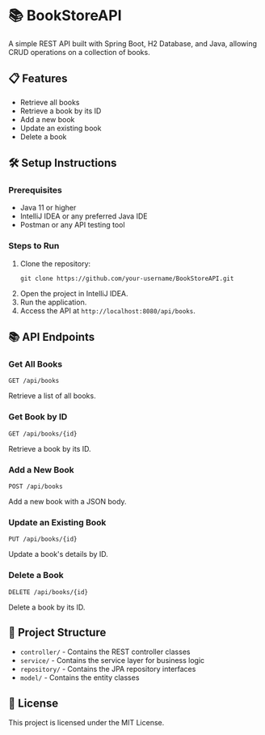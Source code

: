 <!DOCTYPE html>
<html lang="en">
<head>
  <meta charset="UTF-8">
  <meta name="viewport" content="width=device-width, initial-scale=1.0">
  <title>BookStoreAPI</title>
</head>
<body>

<h1>📚 BookStoreAPI</h1>
<p>A simple REST API built with Spring Boot, H2 Database, and Java, allowing CRUD operations on a collection of books.</p>

<h2>📋 Features</h2>
<ul>
  <li>Retrieve all books</li>
  <li>Retrieve a book by its ID</li>
  <li>Add a new book</li>
  <li>Update an existing book</li>
  <li>Delete a book</li>
</ul>

<h2>🛠️ Setup Instructions</h2>

<h3>Prerequisites</h3>
<ul>
  <li>Java 11 or higher</li>
  <li>IntelliJ IDEA or any preferred Java IDE</li>
  <li>Postman or any API testing tool</li>
</ul>

<h3>Steps to Run</h3>
<ol>
  <li>Clone the repository:
    <pre><code>git clone https://github.com/your-username/BookStoreAPI.git</code></pre>
  </li>
  <li>Open the project in IntelliJ IDEA.</li>
  <li>Run the application.</li>
  <li>Access the API at <code>http://localhost:8080/api/books</code>.</li>
</ol>

<h2>📚 API Endpoints</h2>
<h3>Get All Books</h3>
<pre><code>GET /api/books</code></pre>
<p>Retrieve a list of all books.</p>

<h3>Get Book by ID</h3>
<pre><code>GET /api/books/{id}</code></pre>
<p>Retrieve a book by its ID.</p>

<h3>Add a New Book</h3>
<pre><code>POST /api/books</code></pre>
<p>Add a new book with a JSON body.</p>

<h3>Update an Existing Book</h3>
<pre><code>PUT /api/books/{id}</code></pre>
<p>Update a book's details by ID.</p>

<h3>Delete a Book</h3>
<pre><code>DELETE /api/books/{id}</code></pre>
<p>Delete a book by its ID.</p>

<h2>📂 Project Structure</h2>
<ul>
  <li><code>controller/</code> - Contains the REST controller classes</li>
  <li><code>service/</code> - Contains the service layer for business logic</li>
  <li><code>repository/</code> - Contains the JPA repository interfaces</li>
  <li><code>model/</code> - Contains the entity classes</li>
</ul>

<h2>📄 License</h2>
<p>This project is licensed under the MIT License.</p>

</body>
</html>
